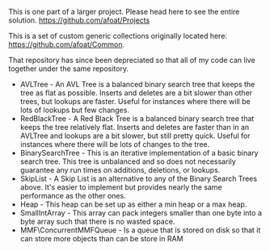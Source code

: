 ﻿This is one part of a larger project. Please head here to see the entire solution. https://github.com/afoat/Projects

This is a set of custom generic collections originally located here: https://github.com/afoat/Common.

That repository has since been depreciated so that all of my code can live together under the same repository.

* AVLTree - An AVL Tree is a balanced binary search tree that keeps the tree as flat as possible. Inserts and deletes are a bit slower than other trees, but lookups are faster. Useful for instances where there will be lots of lookups but few changes.
* RedBlackTree - A Red Black Tree is a balanced binary search tree that keeps the tree relatively flat. Inserts and deletes are faster than in an AVLTree and lookups are a bit slower, but still pretty quick. Useful for instances where there will be lots of changes to the tree.
* BinarySearchTree - This is an iterative implementation of a basic binary search tree. This tree is unbalanced and so does not necessarily guarantee any run times on additions, deletions, or lookups.
* SkipList - A Skip List is an alternative to any of the Binary Search Trees above. It's easier to implement but provides nearly the same performance as the other ones.
* Heap - This heap can be set up as either a min heap or a max heap.
* SmallIntArray - This array can pack integers smaller than one byte into a byte array such that there is no wasted space.
* MMF\ConcurrentMMFQueue - Is a queue that is stored on disk so that it can store more objects than can be store in RAM